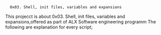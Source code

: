       0x03. Shell, init files, variables and expansions
This projecct is about 0x03. Shell, init files, variables and expansions,offered as 
part of ALX Software engineering programm
The following are explanation for every script;


